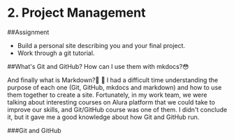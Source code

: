 # 2. Project Management

##Assignment

* Build a personal site describing you and your final project.
* Work through a git tutorial.

##What's Git and GitHub? How can I use them with mkdocs?:flushed:

And finally what is Markdown?:eyes: :eyes:
I had a difficult time understanding the purpose of each one (Git, GitHub, mkdocs and markdown) and how to use them together to create a site.
Fortunately, in my work team, we were talking about interesting courses on Alura platform that we could take to improve our skills, and Git/GitHub course was one of them. I didn't conclude it, but it gave me a good knowledge about how Git and GitHub run.

###Git and GitHub
